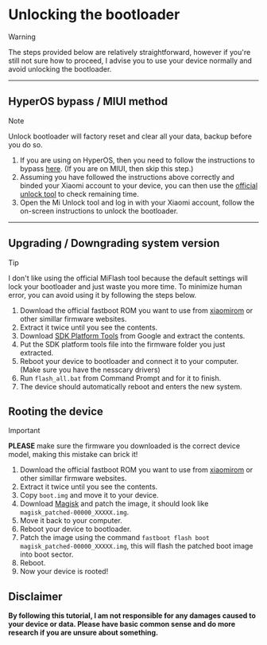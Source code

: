 # Unlocking the bootloader
> [!WARNING]
> The steps provided below are relatively straightforward, however if you're still not sure how to proceed, I advise you to use your device normally and avoid unlocking the bootloader.
---
## HyperOS bypass / MIUI method
> [!NOTE]
> Unlock bootloader will factory reset and clear all your data, backup before you do so.

1. If you are using on HyperOS, then you need to follow the instructions to bypass [here](https://github.com/MlgmXyysd/Xiaomi-HyperOS-BootLoader-Bypass?tab=readme-ov-file#%EF%B8%8F-how-to-use). (If you are on MIUI, then skip this step.)
2. Assuming you have followed the instructions above correctly and binded your Xiaomi account to your device, you can then use the [official unlock tool](https://en.miui.com/unlock/index.html) to check remaining time.
3. Open the Mi Unlock tool and log in with your Xiaomi account, follow the on-screen instructions to unlock the bootloader.
---
## Upgrading / Downgrading system version
> [!TIP]
> I don't like using the official MiFlash tool because the default settings will lock your bootloader and just waste you more time. To minimize human error, you can avoid using it by following the steps below.

1. Download the official fastboot ROM you want to use from [xiaomirom](https://xiaomirom.com/en/) or other simillar firmware websites.
2. Extract it twice until you see the contents.
3. Download [SDK Platform Tools](https://developer.android.com/tools/releases/platform-tools) from Google and extract the contents.
4. Put the SDK platform tools file into the firmware folder you just extracted.
5. Reboot your device to bootloader and connect it to your computer. (Make sure you have the nesscary drivers)
6. Run `flash_all.bat` from Command Prompt and for it to finish.
7. The device should automatically reboot and enters the new system.

## Rooting the device
> [!IMPORTANT]
> **PLEASE** make sure the firmware you downloaded is the correct device model, making this mistake can brick it!

1. Download the official fastboot ROM you want to use from [xiaomirom](https://xiaomirom.com/en/) or other simillar firmware websites.
2. Extract it twice until you see the contents.
3. Copy `boot.img` and move it to your device.
4. Download [Magisk](https://github.com/topjohnwu/Magisk/releases) and patch the image, it should look like `magisk_patched-00000_XXXXX.img`.
5. Move it back to your computer.
5. Reboot your device to bootloader.
6. Patch the image using the command `fastboot flash boot magisk_patched-00000_XXXXX.img`, this will flash the patched boot image into boot sector.
7. Reboot.
8. Now your device is rooted!

## Disclaimer
**By following this tutorial, I am not responsible for any damages caused to your device or data. Please have basic common sense and do more research if you are unsure about something.**
